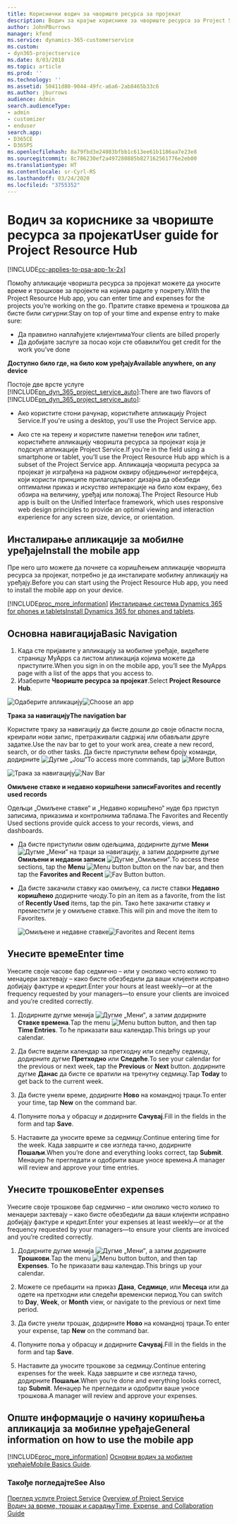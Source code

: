 ```yaml
---
title: Кориснички водич за чвориште ресурса за пројекат
description: Водич за крајње кориснике за чвориште ресурса за Project Service
author: JohnPBurrows
manager: kfend
ms.service: dynamics-365-customerservice
ms.custom:
- dyn365-projectservice
ms.date: 8/03/2018
ms.topic: article
ms.prod: ''
ms.technology: ''
ms.assetid: 50411d80-9044-49fc-a6a6-2ab8465b33c6
ms.author: jburrows
audience: Admin
search.audienceType:
- admin
- customizer
- enduser
search.app:
- D365CE
- D365PS
ms.openlocfilehash: 8a79fbd3e24083bfbb1c613ee61b1186aa7e23e8
ms.sourcegitcommit: 8c786230ef2a497280885b827162561776e2eb00
ms.translationtype: HT
ms.contentlocale: sr-Cyrl-RS
ms.lasthandoff: 03/24/2020
ms.locfileid: "3755352"
---
```

# <a name="user-guide-for-project-resource-hub"></a><span data-ttu-id="4b22d-103">Водич за кориснике за чвориште ресурса за пројекат</span><span class="sxs-lookup"><span data-stu-id="4b22d-103">User guide for Project Resource Hub</span></span>

[!INCLUDE[cc-applies-to-psa-app-1x-2x](../includes/cc-applies-to-psa-app-1x-2x.md)]

<span data-ttu-id="4b22d-104">Помоћу апликације чворишта ресурса за пројекат можете да уносите време и трошкове за пројекте на којима радите у покрету.</span><span class="sxs-lookup"><span data-stu-id="4b22d-104">With the Project Resource Hub app, you can enter time and expenses for the projects you’re working on the go.</span></span> <span data-ttu-id="4b22d-105">Пратите ставке времена и трошкова да бисте били сигурни:</span><span class="sxs-lookup"><span data-stu-id="4b22d-105">Stay on top of your time and expense entry to make sure:</span></span>

- <span data-ttu-id="4b22d-106">Да правилно наплаћујете клијентима</span><span class="sxs-lookup"><span data-stu-id="4b22d-106">Your clients are billed properly</span></span>
- <span data-ttu-id="4b22d-107">Да добијате заслуге за посао који сте обавили</span><span class="sxs-lookup"><span data-stu-id="4b22d-107">You get credit for the work you’ve done</span></span>

<span data-ttu-id="4b22d-108">**Доступно било где, на било ком уређају**</span><span class="sxs-lookup"><span data-stu-id="4b22d-108">**Available anywhere, on any device**</span></span>

<span data-ttu-id="4b22d-109">Постоје две врсте услуге [!INCLUDE[pn_dyn_365_project_service_auto](../includes/pn-dyn-365-project-service-auto.md)]:</span><span class="sxs-lookup"><span data-stu-id="4b22d-109">There are two flavors of [!INCLUDE[pn_dyn_365_project_service_auto](../includes/pn-dyn-365-project-service-auto.md)]:</span></span> 

- <span data-ttu-id="4b22d-110">Ако користите стони рачунар, користићете апликацију Project Service.</span><span class="sxs-lookup"><span data-stu-id="4b22d-110">If you're using a desktop, you'll use the Project Service app.</span></span> 

- <span data-ttu-id="4b22d-111">Ако сте на терену и користите паметни телефон или таблет, користићете апликацију чворишта ресурса за пројекат која је подскуп апликације Project Service.</span><span class="sxs-lookup"><span data-stu-id="4b22d-111">If you’re in the field using a smartphone or tablet, you’ll use the Project Resource Hub app which is a subset of the Project Service  app.</span></span> <span data-ttu-id="4b22d-112">Апликација чворишта ресурса за пројекат је изграђена на радном оквиру обједињеног интерфејса, који користи принципе прилагодљивог дизајна да обезбеди оптимални приказ и искуство интеракције на било ком екрану, без обзира на величину, уређај или положај.</span><span class="sxs-lookup"><span data-stu-id="4b22d-112">The Project Resource Hub app is built on the Unified Interface framework, which uses responsive web design principles to provide an optimal viewing and interaction experience for any screen size, device, or orientation.</span></span> 


## <a name="install-the-mobile-app"></a><span data-ttu-id="4b22d-113">Инсталирање апликације за мобилне уређаје</span><span class="sxs-lookup"><span data-stu-id="4b22d-113">Install the mobile app</span></span>
<span data-ttu-id="4b22d-114">Пре него што можете да почнете са коришћењем апликације чворишта ресурса за пројекат, потребно је да инсталирате мобилну апликацију на уређају.</span><span class="sxs-lookup"><span data-stu-id="4b22d-114">Before you can start using the Project Resource Hub app, you need to install the mobile app on your device.</span></span> 

[!INCLUDE[proc_more_information](../includes/proc-more-information.md)] <span data-ttu-id="4b22d-115">[Инсталирање система Dynamics 365 for phones и tablets](../mobile-app/install-dynamics-365-for-phones-and-tablets.md)</span><span class="sxs-lookup"><span data-stu-id="4b22d-115">[Install Dynamics 365 for phones and tablets](../mobile-app/install-dynamics-365-for-phones-and-tablets.md).</span></span>

## <a name="basic-navigation"></a><span data-ttu-id="4b22d-116">Основна навигација</span><span class="sxs-lookup"><span data-stu-id="4b22d-116">Basic Navigation</span></span>
1.  <span data-ttu-id="4b22d-117">Када сте пријавите у апликацију за мобилне уређаје, видећете страницу MyApps са листом апликација којима можете да приступите.</span><span class="sxs-lookup"><span data-stu-id="4b22d-117">When you sign in on the mobile app, you’ll see the MyApps page with a list of the apps that you access to.</span></span> 
2.  <span data-ttu-id="4b22d-118">Изаберите **Чвориште ресурса за пројекат**.</span><span class="sxs-lookup"><span data-stu-id="4b22d-118">Select **Project Resource Hub**.</span></span>

<span data-ttu-id="4b22d-119">![Одаберите апликацију](media/chooseApp_1.png "Одаберите апликацију")</span><span class="sxs-lookup"><span data-stu-id="4b22d-119">![Choose an app](media/chooseApp_1.png "Choose an app")</span></span>

<span data-ttu-id="4b22d-120">**Трака за навигацију**</span><span class="sxs-lookup"><span data-stu-id="4b22d-120">**The navigation bar**</span></span>

<span data-ttu-id="4b22d-121">Користите траку за навигацију да бисте дошли до своје области посла, креирали нови запис, претраживали садржај или обављали друге задатке.</span><span class="sxs-lookup"><span data-stu-id="4b22d-121">Use the nav bar to get to your work area, create a new record, search, or do other tasks.</span></span> <span data-ttu-id="4b22d-122">Да бисте приступили већем броју команди, додирните ![Дугме „Још“](media/MoreButton.png "Дугме „Још“")</span><span class="sxs-lookup"><span data-stu-id="4b22d-122">To access more commands, tap ![More Button](media/MoreButton.png "More Button")</span></span>

<span data-ttu-id="4b22d-123">![Трака за навигацију](media/NavBar_2.png "Трака за навигацију")</span><span class="sxs-lookup"><span data-stu-id="4b22d-123">![Nav Bar](media/NavBar_2.png "Nav Bar")</span></span>

<span data-ttu-id="4b22d-124">**Омиљене ставке и недавно коришћени записи**</span><span class="sxs-lookup"><span data-stu-id="4b22d-124">**Favorites and recently used records**</span></span>

<span data-ttu-id="4b22d-125">Одељци „Омиљене ставке“ и „Недавно коришћено“ нуде брз приступ записима, приказима и контролнима таблама.</span><span class="sxs-lookup"><span data-stu-id="4b22d-125">The Favorites and Recently Used sections provide quick access to your records, views, and dashboards.</span></span> 

- <span data-ttu-id="4b22d-126">Да бисте приступили овим одељцима, додирните дугме **Мени** ![Дугме „Мени“](media/MenuButton.png "Дугме менија") на траци за навигацију, а затим додирните дугме **Омиљени и недавни записи** ![Дугме „Омиљени“](media/FavButton.png "Дугме Омиљени").</span><span class="sxs-lookup"><span data-stu-id="4b22d-126">To access these sections, tap the **Menu** ![Menu button](media/MenuButton.png "Menu button") button on the nav bar, and then tap the **Favorites and Recent** ![Fav Button](media/FavButton.png "Fav Button") button.</span></span>

- <span data-ttu-id="4b22d-127">Да бисте закачили ставку као омиљену, са листе ставки **Недавно коришћено** додирните чиоду.</span><span class="sxs-lookup"><span data-stu-id="4b22d-127">To pin an item as a favorite, from the list of **Recently Used** items, tap the pin.</span></span> <span data-ttu-id="4b22d-128">Тако ћете закачити ставку и преместити је у омиљене ставке.</span><span class="sxs-lookup"><span data-stu-id="4b22d-128">This will pin and move the item to Favorites.</span></span>

  <span data-ttu-id="4b22d-129">![Омиљене и недавне ставке](media/Favs_3.png "Омиљене и недавне ставке")</span><span class="sxs-lookup"><span data-stu-id="4b22d-129">![Favorites and Recent items](media/Favs_3.png "Favorites and Recent items")</span></span>
 
## <a name="enter-time"></a><span data-ttu-id="4b22d-130">Унесите време</span><span class="sxs-lookup"><span data-stu-id="4b22d-130">Enter time</span></span>
<span data-ttu-id="4b22d-131">Унесите своје часове бар седмично – или у онолико често колико то менаџери захтевају – како бисте обезбедили да ваши клијенти исправно добијају фактуре и кредит.</span><span class="sxs-lookup"><span data-stu-id="4b22d-131">Enter your hours at least weekly—or at the frequency requested by your managers—to ensure your clients are invoiced and you’re credited correctly.</span></span>

1. <span data-ttu-id="4b22d-132">Додирните дугме менија ![Дугме „Мени“](media/MenuButton.png "Дугме менија"), а затим додирните **Ставке времена**.</span><span class="sxs-lookup"><span data-stu-id="4b22d-132">Tap the menu ![Menu button](media/MenuButton.png "Menu button") button, and then tap **Time Entries**.</span></span> <span data-ttu-id="4b22d-133">То ће приказати ваш календар.</span><span class="sxs-lookup"><span data-stu-id="4b22d-133">This brings up your calendar.</span></span>

2. <span data-ttu-id="4b22d-134">Да бисте видели календар за претходну или следећу седмицу, додирните дугме **Претходно** или **Следеће**.</span><span class="sxs-lookup"><span data-stu-id="4b22d-134">To see your calendar for the previous or next week, tap the **Previous** or **Next** button.</span></span> <span data-ttu-id="4b22d-135">додирните дугме **Данас** да бисте се вратили на тренутну седмицу.</span><span class="sxs-lookup"><span data-stu-id="4b22d-135">Tap **Today** to get back to the current week.</span></span>

3. <span data-ttu-id="4b22d-136">Да бисте унели време, додирните **Ново** на командној траци.</span><span class="sxs-lookup"><span data-stu-id="4b22d-136">To enter your time, tap **New** on the command bar.</span></span> 

4. <span data-ttu-id="4b22d-137">Попуните поља у обрасцу и додирните **Сачувај**.</span><span class="sxs-lookup"><span data-stu-id="4b22d-137">Fill in the fields in the form and tap **Save**.</span></span>

5. <span data-ttu-id="4b22d-138">Наставите да уносите време за седмицу.</span><span class="sxs-lookup"><span data-stu-id="4b22d-138">Continue entering time for the week.</span></span> <span data-ttu-id="4b22d-139">Када завршите и све изгледа тачно, додирните **Пошаљи**.</span><span class="sxs-lookup"><span data-stu-id="4b22d-139">When you’re done and everything looks correct, tap **Submit**.</span></span> <span data-ttu-id="4b22d-140">Менаџер ће прегледати и одобрити ваше уносе времена.</span><span class="sxs-lookup"><span data-stu-id="4b22d-140">A manager will review and approve your time entries.</span></span>

## <a name="enter-expenses"></a><span data-ttu-id="4b22d-141">Унесите трошкове</span><span class="sxs-lookup"><span data-stu-id="4b22d-141">Enter expenses</span></span> 
<span data-ttu-id="4b22d-142">Унесите своје трошкове бар седмично – или онолико често колико то менаџери захтевају – како бисте обезбедили да ваши клијенти исправно добијају фактуре и кредит.</span><span class="sxs-lookup"><span data-stu-id="4b22d-142">Enter your expenses at least weekly—or at the frequency requested by your managers—to ensure your clients are invoiced and you’re credited correctly.</span></span>

1. <span data-ttu-id="4b22d-143">Додирните дугме менија ![Дугме „Мени“](media/MenuButton.png "Дугме менија"), а затим додирните **Трошкови**.</span><span class="sxs-lookup"><span data-stu-id="4b22d-143">Tap the menu ![Menu button](media/MenuButton.png "Menu button") button, and then tap **Expenses**.</span></span> <span data-ttu-id="4b22d-144">То ће приказати ваш календар.</span><span class="sxs-lookup"><span data-stu-id="4b22d-144">This brings up your calendar.</span></span>

2. <span data-ttu-id="4b22d-145">Можете се пребацити на приказ **Дана**, **Седмице**, или **Месеца** или да одете на претходни или следећи временски период.</span><span class="sxs-lookup"><span data-stu-id="4b22d-145">You can switch to **Day**, **Week**, or **Month** view, or navigate to the previous or next time period.</span></span> 

3. <span data-ttu-id="4b22d-146">Да бисте унели трошак, додирните **Ново** на командној траци.</span><span class="sxs-lookup"><span data-stu-id="4b22d-146">To enter your expense, tap **New** on the command bar.</span></span> 

4. <span data-ttu-id="4b22d-147">Попуните поља у обрасцу и додирните **Сачувај**.</span><span class="sxs-lookup"><span data-stu-id="4b22d-147">Fill in the fields in the form and tap **Save**.</span></span>

5. <span data-ttu-id="4b22d-148">Наставите да уносите трошкове за седмицу.</span><span class="sxs-lookup"><span data-stu-id="4b22d-148">Continue entering expenses for the week.</span></span> <span data-ttu-id="4b22d-149">Када завршите и све изгледа тачно, додирните **Пошаљи**.</span><span class="sxs-lookup"><span data-stu-id="4b22d-149">When you’re done and everything looks correct, tap **Submit**.</span></span> <span data-ttu-id="4b22d-150">Менаџер ће прегледати и одобрити ваше уносе трошкова.</span><span class="sxs-lookup"><span data-stu-id="4b22d-150">A manager will review and approve your expenses.</span></span>

## <a name="general-information-on-how-to-use-the-mobile-app"></a><span data-ttu-id="4b22d-151">Опште информације о начину коришћења апликација за мобилне уређаје</span><span class="sxs-lookup"><span data-stu-id="4b22d-151">General information on how to use the mobile app</span></span> 
[!INCLUDE[proc_more_information](../includes/proc-more-information.md)] <span data-ttu-id="4b22d-152">[Основни водич за мобилне уређаје](../mobile-app/dynamics-365-phones-tablets-users-guide.md)</span><span class="sxs-lookup"><span data-stu-id="4b22d-152">[Mobile Basics Guide](../mobile-app/dynamics-365-phones-tablets-users-guide.md).</span></span>

### <a name="see-also"></a><span data-ttu-id="4b22d-153">Такође погледајте</span><span class="sxs-lookup"><span data-stu-id="4b22d-153">See Also</span></span>  
 <span data-ttu-id="4b22d-154">[Преглед услуге Project Service](../project-service/overview.md) </span><span class="sxs-lookup"><span data-stu-id="4b22d-154">[Overview of Project Service](../project-service/overview.md) </span></span>  
 [<span data-ttu-id="4b22d-155">Водич за време, трошак и сарадњу</span><span class="sxs-lookup"><span data-stu-id="4b22d-155">Time, Expense, and Collaboration Guide</span></span>](../project-service/time-expense-collaboration-guide.md)   
 
